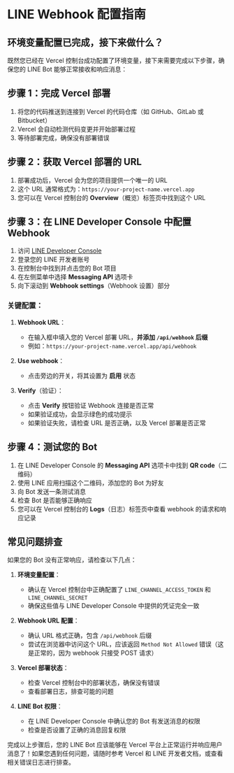 # LINE Webhook 配置指南

## 环境变量配置已完成，接下来做什么？

既然您已经在 Vercel 控制台成功配置了环境变量，接下来需要完成以下步骤，确保您的 LINE Bot 能够正常接收和响应消息：

## 步骤 1：完成 Vercel 部署

1. 将您的代码推送到连接到 Vercel 的代码仓库（如 GitHub、GitLab 或 Bitbucket）
2. Vercel 会自动检测代码变更并开始部署过程
3. 等待部署完成，确保没有部署错误

## 步骤 2：获取 Vercel 部署的 URL

1. 部署成功后，Vercel 会为您的项目提供一个唯一的 URL
2. 这个 URL 通常格式为：`https://your-project-name.vercel.app`
3. 您可以在 Vercel 控制台的 **Overview**（概览）标签页中找到这个 URL

## 步骤 3：在 LINE Developer Console 中配置 Webhook

1. 访问 [LINE Developer Console](https://developers.line.biz/console/)
2. 登录您的 LINE 开发者账号
3. 在控制台中找到并点击您的 Bot 项目
4. 在左侧菜单中选择 **Messaging API** 选项卡
5. 向下滚动到 **Webhook settings**（Webhook 设置）部分

### 关键配置：

1. **Webhook URL**：
   - 在输入框中填入您的 Vercel 部署 URL，**并添加 `/api/webhook` 后缀**
   - 例如：`https://your-project-name.vercel.app/api/webhook`

2. **Use webhook**：
   - 点击旁边的开关，将其设置为 **启用** 状态

3. **Verify**（验证）：
   - 点击 **Verify** 按钮验证 Webhook 连接是否正常
   - 如果验证成功，会显示绿色的成功提示
   - 如果验证失败，请检查 URL 是否正确，以及 Vercel 部署是否正常

## 步骤 4：测试您的 Bot

1. 在 LINE Developer Console 的 **Messaging API** 选项卡中找到 **QR code**（二维码）
2. 使用 LINE 应用扫描这个二维码，添加您的 Bot 为好友
3. 向 Bot 发送一条测试消息
4. 检查 Bot 是否能够正确响应
5. 您可以在 Vercel 控制台的 **Logs**（日志）标签页中查看 webhook 的请求和响应记录

## 常见问题排查

如果您的 Bot 没有正常响应，请检查以下几点：

1. **环境变量配置**：
   - 确认在 Vercel 控制台中正确配置了 `LINE_CHANNEL_ACCESS_TOKEN` 和 `LINE_CHANNEL_SECRET`
   - 确保这些值与 LINE Developer Console 中提供的凭证完全一致

2. **Webhook URL 配置**：
   - 确认 URL 格式正确，包含 `/api/webhook` 后缀
   - 尝试在浏览器中访问这个 URL，应该返回 `Method Not Allowed` 错误（这是正常的，因为 webhook 只接受 POST 请求）

3. **Vercel 部署状态**：
   - 检查 Vercel 控制台中的部署状态，确保没有错误
   - 查看部署日志，排查可能的问题

4. **LINE Bot 权限**：
   - 在 LINE Developer Console 中确认您的 Bot 有发送消息的权限
   - 检查是否设置了正确的消息回复权限

完成以上步骤后，您的 LINE Bot 应该能够在 Vercel 平台上正常运行并响应用户消息了！如果您遇到任何问题，请随时参考 Vercel 和 LINE 开发者文档，或查看相关错误日志进行排查。